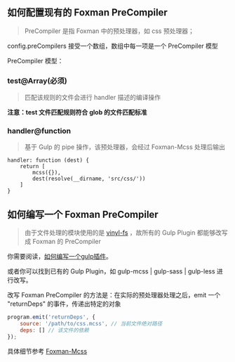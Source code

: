 ## 如何配置现有的 Foxman PreCompiler
> PreCompiler 是指 Foxman 中的预处理器，如 css 预处理器；  

config.preCompilers 接受一个数组，数组中每一项是一个 PreCompiler 模型

PreCompiler 模型：
### test@Array<String>(必须)
> 匹配该规则的文件会进行 handler 描述的编译操作

**注意：test 文件匹配规则符合 glob 的文件匹配标准**

### handler@function
> 基于 Gulp 的 pipe 操作，该预处理器，会经过 Foxman-Mcss 处理后输出
```
handler: function (dest) {
    return [
        mcss({}),
        dest(resolve(__dirname, 'src/css/'))
    ]
}
```

## 如何编写一个 Foxman PreCompiler
> 由于文件处理的模块使用的是 [vinyl-fs](https://github.com/gulpjs/vinyl-fs) ，故所有的 Gulp Plugin 都能够改写成 Foxman 的 PreCompiler

你需要阅读，[如何编写一个gulp插件](http://www.cnblogs.com/giggle/archive/2017/02/06/6344789.html)。

或者你可以找到已有的 Gulp Plugin，如 gulp-mcss | gulp-sass | gulp-less 进行改写。

改写 Foxman PreCompiler 的方法是：在实际的预处理器处理之后，emit 一个 "returnDeps" 的事件，传递出特定的对象

```javascript
program.emit('returnDeps', {
    source: '/path/to/css.mcss', // 当前文件绝对路径
    deps: [] // 该文件的依赖
});
```

具体细节参考 [Foxman-Mcss](https://github.com/foxman-plugins/Mcss/blob/master/index.js#L50)